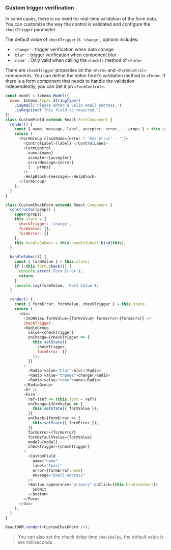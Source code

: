### Custom trigger verification

In some cases, there is no need for real-time validation of the form data. You can customize the way the control is validated and configure the `checkTrigger` parameter.

The default value of `checkTrigger` is `'change'`, options includes:

- `'change'` : trigger verification when data change
- `'blur'` : trigger verification when component blur
- `'none'` : Only valid when calling the `check()` method of `<Form>`

There are `checkTrigger` properties on the `<Form>` and `<FormControl>` components. You can define the entire form's validation method in `<Form>`. If there is a form component that needs to handle the validation independently, you can Set it on `<FormControl>`.

<!--start-code-->

```js
const model = Schema.Model({
  name: Schema.Types.StringType()
    .isEmail('Please enter a valid email address.')
    .isRequired('This field is required.')
});
class CustomField extends React.PureComponent {
  render() {
    const { name, message, label, accepter, error, ...props } = this.props;
    return (
      <FormGroup className={error ? 'has-error' : ''}>
        <ControlLabel>{label} </ControlLabel>
        <FormControl
          name={name}
          accepter={accepter}
          errorMessage={error}
          {...props}
        />
        <HelpBlock>{message}</HelpBlock>
      </FormGroup>
    );
  }
}

class CustomCheckForm extends React.Component {
  constructor(props) {
    super(props);
    this.state = {
      checkTrigger: 'change',
      formValue: {},
      formError: {}
    };
    this.handleSubmit = this.handleSubmit.bind(this);
  }

  handleSubmit() {
    const { formValue } = this.state;
    if (!this.form.check()) {
      console.error('Form Error');
      return;
    }
    console.log(formValue, 'Form Value');
  }

  render() {
    const { formError, formValue, checkTrigger } = this.state;
    return (
      <div>
        <JSONView formValue={formValue} formError={formError} />
        checkTrigger:
        <RadioGroup
          value={checkTrigger}
          onChange={checkTrigger => {
            this.setState({
              checkTrigger,
              formError: {}
            });
          }}
        >
          <Radio value="blur">blur</Radio>
          <Radio value="change">change</Radio>
          <Radio value="none">none</Radio>
        </RadioGroup>
        <hr />
        <Form
          ref={ref => (this.form = ref)}
          onChange={formValue => {
            this.setState({ formValue });
          }}
          onCheck={formError => {
            this.setState({ formError });
          }}
          formError={formError}
          formDefaultValue={formValue}
          model={model}
          checkTrigger={checkTrigger}
        >
          <CustomField
            name="name"
            label="Email"
            error={formError.name}
            message="Email address"
          />
          <Button appearance="primary" onClick={this.handleSubmit}>
            Submit
          </Button>
        </Form>
      </div>
    );
  }
}

ReactDOM.render(<CustomCheckForm />);
```

<!--end-code-->

> You can also set the check delay time `checkDelay`, the default value is `500` milliseconds.
